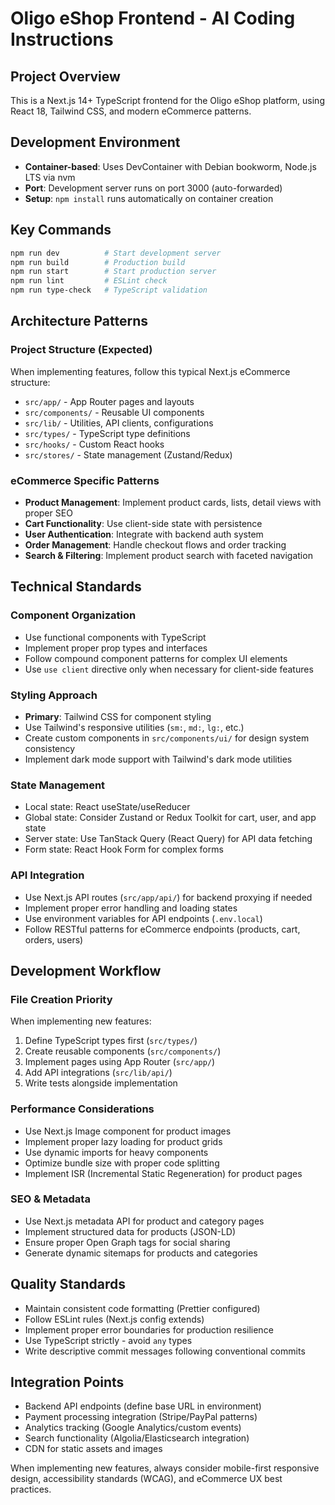 # Oligo eShop Frontend - AI Coding Instructions

## Project Overview
This is a Next.js 14+ TypeScript frontend for the Oligo eShop platform, using React 18, Tailwind CSS, and modern eCommerce patterns.

## Development Environment
- **Container-based**: Uses DevContainer with Debian bookworm, Node.js LTS via nvm
- **Port**: Development server runs on port 3000 (auto-forwarded)
- **Setup**: `npm install` runs automatically on container creation

## Key Commands
```bash
npm run dev          # Start development server
npm run build        # Production build
npm run start        # Start production server
npm run lint         # ESLint check
npm run type-check   # TypeScript validation
```

## Architecture Patterns

### Project Structure (Expected)
When implementing features, follow this typical Next.js eCommerce structure:
- `src/app/` - App Router pages and layouts
- `src/components/` - Reusable UI components
- `src/lib/` - Utilities, API clients, configurations
- `src/types/` - TypeScript type definitions
- `src/hooks/` - Custom React hooks
- `src/stores/` - State management (Zustand/Redux)

### eCommerce Specific Patterns
- **Product Management**: Implement product cards, lists, detail views with proper SEO
- **Cart Functionality**: Use client-side state with persistence
- **User Authentication**: Integrate with backend auth system
- **Order Management**: Handle checkout flows and order tracking
- **Search & Filtering**: Implement product search with faceted navigation

## Technical Standards

### Component Organization
- Use functional components with TypeScript
- Implement proper prop types and interfaces
- Follow compound component patterns for complex UI elements
- Use `use client` directive only when necessary for client-side features

### Styling Approach
- **Primary**: Tailwind CSS for component styling
- Use Tailwind's responsive utilities (`sm:`, `md:`, `lg:`, etc.)
- Create custom components in `src/components/ui/` for design system consistency
- Implement dark mode support with Tailwind's dark mode utilities

### State Management
- Local state: React useState/useReducer
- Global state: Consider Zustand or Redux Toolkit for cart, user, and app state
- Server state: Use TanStack Query (React Query) for API data fetching
- Form state: React Hook Form for complex forms

### API Integration
- Use Next.js API routes (`src/app/api/`) for backend proxying if needed
- Implement proper error handling and loading states
- Use environment variables for API endpoints (`.env.local`)
- Follow RESTful patterns for eCommerce endpoints (products, cart, orders, users)

## Development Workflow

### File Creation Priority
When implementing new features:
1. Define TypeScript types first (`src/types/`)
2. Create reusable components (`src/components/`)
3. Implement pages using App Router (`src/app/`)
4. Add API integrations (`src/lib/api/`)
5. Write tests alongside implementation

### Performance Considerations
- Use Next.js Image component for product images
- Implement proper lazy loading for product grids
- Use dynamic imports for heavy components
- Optimize bundle size with proper code splitting
- Implement ISR (Incremental Static Regeneration) for product pages

### SEO & Metadata
- Use Next.js metadata API for product and category pages
- Implement structured data for products (JSON-LD)
- Ensure proper Open Graph tags for social sharing
- Generate dynamic sitemaps for products and categories

## Quality Standards
- Maintain consistent code formatting (Prettier configured)
- Follow ESLint rules (Next.js config extends)
- Implement proper error boundaries for production resilience
- Use TypeScript strictly - avoid `any` types
- Write descriptive commit messages following conventional commits

## Integration Points
- Backend API endpoints (define base URL in environment)
- Payment processing integration (Stripe/PayPal patterns)
- Analytics tracking (Google Analytics/custom events)
- Search functionality (Algolia/Elasticsearch integration)
- CDN for static assets and images

When implementing new features, always consider mobile-first responsive design, accessibility standards (WCAG), and eCommerce UX best practices.

